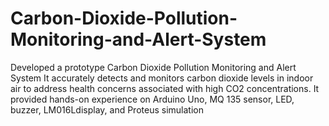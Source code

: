 # Carbon-Dioxide-Pollution-Monitoring-and-Alert-System
 Developed a prototype Carbon Dioxide Pollution Monitoring and Alert System
It accurately detects and monitors carbon dioxide levels in indoor air to address health concerns associated with high CO2 concentrations.
It provided hands-on experience on Arduino Uno, MQ 135 sensor, LED, buzzer, LM016Ldisplay, and Proteus simulation
